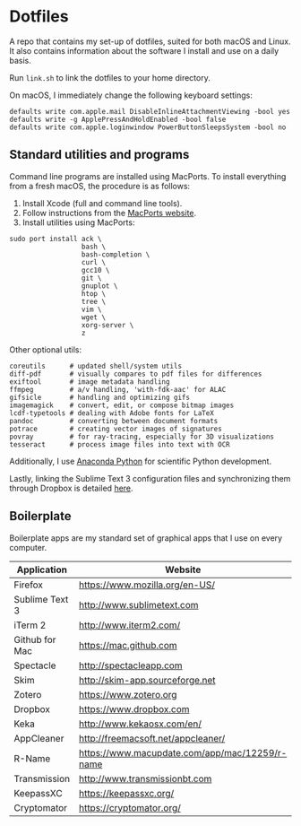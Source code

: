 Dotfiles
========

A repo that contains my set-up of dotfiles, suited for both macOS and Linux. It also contains information about the software I install and use on a daily basis.

Run `link.sh` to link the dotfiles to your home directory.

On macOS, I immediately change the following keyboard settings:

```
defaults write com.apple.mail DisableInlineAttachmentViewing -bool yes
defaults write -g ApplePressAndHoldEnabled -bool false
defaults write com.apple.loginwindow PowerButtonSleepsSystem -bool no
```

Standard utilities and programs
-----------
Command line programs are installed using MacPorts. To install everything from a fresh macOS, the procedure is as follows:

1. Install Xcode (full and command line tools).
2. Follow instructions from the [MacPorts website](https://www.macports.org/install.php).
3. Install utilities using MacPorts:

```
sudo port install ack \
                  bash \
                  bash-completion \
                  curl \
                  gcc10 \
                  git \
                  gnuplot \
                  htop \
                  tree \
                  vim \
                  wget \
                  xorg-server \
                  z
```

Other optional utils:

```
coreutils      # updated shell/system utils
diff-pdf       # visually compares to pdf files for differences
exiftool       # image metadata handling
ffmpeg         # a/v handling, 'with-fdk-aac' for ALAC
gifsicle       # handling and optimizing gifs
imagemagick    # convert, edit, or compose bitmap images
lcdf-typetools # dealing with Adobe fonts for LaTeX
pandoc         # converting between document formats
potrace        # creating vector images of signatures
povray         # for ray-tracing, especially for 3D visualizations
tesseract      # process image files into text with OCR
```

Additionally, I use [Anaconda Python](https://www.anaconda.com) for scientific Python development.

Lastly, linking the Sublime Text 3 configuration files and synchronizing them through Dropbox is detailed [here](https://packagecontrol.io/docs/syncing#dropbox-osx).


Boilerplate
-----------
Boilerplate apps are my standard set of graphical apps that I use on every computer.

| Application    | Website                                        |
|----------------|------------------------------------------------|
| Firefox        | https://www.mozilla.org/en-US/                 |
| Sublime Text 3 | http://www.sublimetext.com                     |
| iTerm 2        | http://www.iterm2.com/                         |
| Github for Mac | https://mac.github.com                         |
| Spectacle      | http://spectacleapp.com                        |
| Skim           | http://skim-app.sourceforge.net                |
| Zotero         | https://www.zotero.org                         |
| Dropbox        | https://www.dropbox.com                        |
| Keka           | http://www.kekaosx.com/en/                     |
| AppCleaner     | http://freemacsoft.net/appcleaner/             |
| R-Name         | https://www.macupdate.com/app/mac/12259/r-name |
| Transmission   | http://www.transmissionbt.com                  |
| KeepassXC      | https://keepassxc.org/                         |
| Cryptomator    | https://cryptomator.org/                       |
